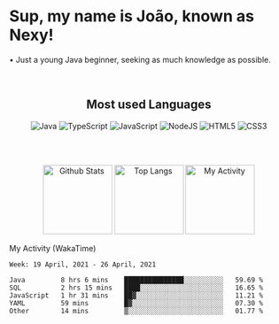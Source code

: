 <h1>Sup, my name is João, known as Nexy!</h1>
<p>• Just a young Java beginner, seeking as much knowledge as possible.</p>

  <br>
  <h2 align="center"><strong>Most used Languages</strong></h2>
  <p align="center">
    <img alt="Java" src="https://img.shields.io/badge/java-%23ED8B00.svg?&style=for-the-badge&logo=java&logoColor=white"/>
    <img alt="TypeScript" src="https://img.shields.io/badge/typescript%20-%23007ACC.svg?&style=for-the-badge&logo=typescript&logoColor=white"/>
    <img alt="JavaScript" src="https://img.shields.io/badge/javascript%20-%23323330.svg?&style=for-the-badge&logo=javascript&logoColor=%23F7DF1E"/>
    <img alt="NodeJS" src="https://img.shields.io/badge/node.js%20-%2343853D.svg?&style=for-the-badge&logo=node.js&logoColor=white"/>
    <img alt="HTML5" src="https://img.shields.io/badge/html5%20-%23E34F26.svg?&style=for-the-badge&logo=html5&logoColor=white"/>
    <img alt="CSS3" src="https://img.shields.io/badge/css3%20-%231572B6.svg?&style=for-the-badge&logo=css3&logoColor=white"/>
  </p>
  <br>
  <br>
<p align="center">
  <img alt= "Github Stats" src= "https://github-readme-stats.vercel.app/api?username=nexxyy&show_icons=true&theme=gotham&hide_title=true" height="125px">
  <img alt= "Top Langs" src="https://github-readme-stats.vercel.app/api/top-langs/?username=Nexxyy&theme=gotham" height="125px">
  
  <img alt= "My Activity" src="https://github-readme-stats.vercel.app/api/wakatime?username=Nexy1211&theme=gotham" height="125px">
</p>  

My Activity (WakaTime)
<!--START_SECTION:waka-->
```text
Week: 19 April, 2021 - 26 April, 2021

Java         8 hrs 6 mins    ███████████████░░░░░░░░░░   59.69 % 
SQL          2 hrs 15 mins   ████░░░░░░░░░░░░░░░░░░░░░   16.65 % 
JavaScript   1 hr 31 mins    ██▓░░░░░░░░░░░░░░░░░░░░░░   11.21 % 
YAML         59 mins         █▓░░░░░░░░░░░░░░░░░░░░░░░   07.30 % 
Other        14 mins         ▒░░░░░░░░░░░░░░░░░░░░░░░░   01.77 % 
```
<!--END_SECTION:waka-->
